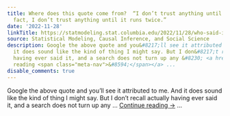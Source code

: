 ```yaml
---
title: Where does this quote come from?  “I don’t trust anything until it runs. In
  fact, I don’t trust anything until it runs twice.”
date: '2022-11-28'
linkTitle: https://statmodeling.stat.columbia.edu/2022/11/28/who-said-i-dont-trust-anything-until-it-runs-in-fact-i-dont-trust-anything-until-it-runs-twice/
source: Statistical Modeling, Causal Inference, and Social Science
description: Google the above quote and you&#8217;ll see it attributed to me. And
  it does sound like the kind of thing I might say. But I don&#8217;t recall actually
  having ever said it, and a search does not turn up any &#8230; <a href="https://statmodeling.stat.columbia.edu/2022/11/28/who-said-i-dont-trust-anything-until-it-runs-in-fact-i-dont-trust-anything-until-it-runs-twice/">Continue
  reading <span class="meta-nav">&#8594;</span></a> ...
disable_comments: true
---
```

Google the above quote and you&#8217;ll see it attributed to me. And it does sound like the kind of thing I might say. But I don&#8217;t recall actually having ever said it, and a search does not turn up any &#8230; <a href="https://statmodeling.stat.columbia.edu/2022/11/28/who-said-i-dont-trust-anything-until-it-runs-in-fact-i-dont-trust-anything-until-it-runs-twice/">Continue reading <span class="meta-nav">&#8594;</span></a> ...